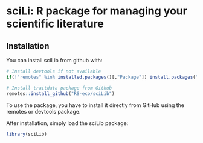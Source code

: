 sciLi: R package for managing your scientific literature
================

## Installation

You can install sciLib from github with:

``` r
# Install devtools if not available
if(!"remotes" %in% installed.packages()[,"Package"]) install.packages("remotes")

# Install traitdata package from Github
remotes::install_github("RS-eco/sciLib")
```

To use the package, you have to install it directly from GitHub using
the remotes or devtools package.

After installation, simply load the sciLib package:

``` r
library(sciLib)
```

